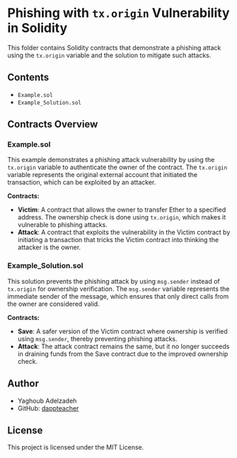 # Phishing with `tx.origin` Vulnerability in Solidity

This folder contains Solidity contracts that demonstrate a phishing attack using the `tx.origin` variable and the solution to mitigate such attacks.

## Contents

- `Example.sol`
- `Example_Solution.sol`

## Contracts Overview

### Example.sol

This example demonstrates a phishing attack vulnerability by using the `tx.origin` variable to authenticate the owner of the contract. The `tx.origin` variable represents the original external account that initiated the transaction, which can be exploited by an attacker.

**Contracts:**
- **Victim**: A contract that allows the owner to transfer Ether to a specified address. The ownership check is done using `tx.origin`, which makes it vulnerable to phishing attacks.
- **Attack**: A contract that exploits the vulnerability in the Victim contract by initiating a transaction that tricks the Victim contract into thinking the attacker is the owner.

### Example_Solution.sol

This solution prevents the phishing attack by using `msg.sender` instead of `tx.origin` for ownership verification. The `msg.sender` variable represents the immediate sender of the message, which ensures that only direct calls from the owner are considered valid.

**Contracts:**
- **Save**: A safer version of the Victim contract where ownership is verified using `msg.sender`, thereby preventing phishing attacks.
- **Attack**: The attack contract remains the same, but it no longer succeeds in draining funds from the Save contract due to the improved ownership check.

## Author

- Yaghoub Adelzadeh
- GitHub: [dappteacher](https://www.github.com/dappteacher)

## License

This project is licensed under the MIT License.
